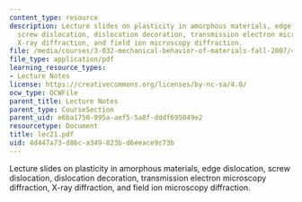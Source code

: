 ```yaml
---
content_type: resource
description: Lecture slides on plasticity in amorphous materials, edge dislocation,
  screw dislocation, dislocation decoration, transmission electron microscopy diffraction,
  X-ray diffraction, and field ion microscopy diffraction.
file: /media/courses/3-032-mechanical-behavior-of-materials-fall-2007/4d447a73d86ca349823bd6eeace9c73b_lec21.pdf
file_type: application/pdf
learning_resource_types:
- Lecture Notes
license: https://creativecommons.org/licenses/by-nc-sa/4.0/
ocw_type: OCWFile
parent_title: Lecture Notes
parent_type: CourseSection
parent_uid: e6ba1750-995a-aef5-5a8f-dddf695049e2
resourcetype: Document
title: lec21.pdf
uid: 4d447a73-d86c-a349-823b-d6eeace9c73b
---
```

Lecture slides on plasticity in amorphous materials, edge dislocation, screw dislocation, dislocation decoration, transmission electron microscopy diffraction, X-ray diffraction, and field ion microscopy diffraction.